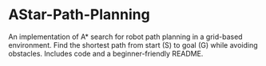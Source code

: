 # AStar-Path-Planning
An implementation of A* search for robot path planning in a grid-based environment. Find the shortest path from start (S) to goal (G) while avoiding obstacles. Includes code and a beginner-friendly README.
